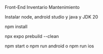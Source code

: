 Front-End Inventario Mantenimiento

Instalar node, android studio y java y JDK 20

npm install

npx expo prebuild --clean

npm start o npm run android o npm run ios
